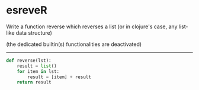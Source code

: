 # esreveR

Write a function reverse which reverses a list (or in clojure's case, any list-like data structure)

(the dedicated builtin(s) functionalities are deactivated)

---

```py
def reverse(lst):
    result = list()
    for item in lst:
        result = [item] + result
    return result
```
